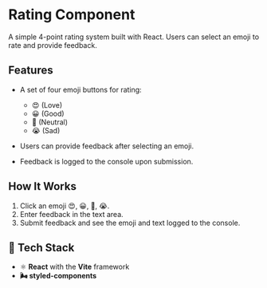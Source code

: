 # Rating Component

A simple 4-point rating system built with React. Users can select an emoji to rate and provide feedback.

## Features

- A set of four emoji buttons for rating:

  - 😍 (Love)
  - 😀 (Good)
  - 🙁 (Neutral)
  - 😭 (Sad)

- Users can provide feedback after selecting an emoji.
- Feedback is logged to the console upon submission.

## How It Works

1. Click an emoji 😍, 😀, 🙁, 😭.
2. Enter feedback in the text area.
3. Submit feedback and see the emoji and text logged to the console.

## 🧠 Tech Stack

- ⚛️ **React** with the **Vite** framework
- **🌬️ styled-components**
